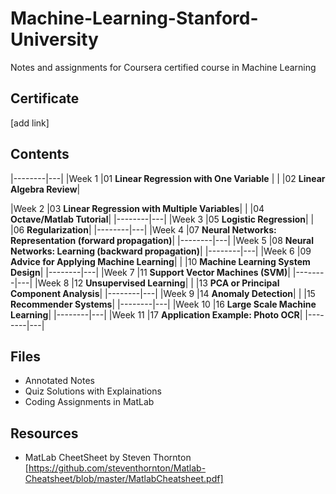 # Machine-Learning-Stanford-University
Notes and assignments for Coursera certified course in Machine Learning

## Certificate
[add link]

## Contents
|--------|---|
|Week 1  |01 **Linear Regression with One Variable** |
|        |02 **Linear Algebra Review**|

|Week 2  |03 **Linear Regression with Multiple Variables**|
|        |04 **Octave/Matlab Tutorial**|
|--------|---|
|Week 3  |05 **Logistic Regression**|
|        |06 **Regularization**|
|--------|---|
|Week 4  |07 **Neural Networks: Representation (forward propagation)**|
|--------|---|
|Week 5  |08 **Neural Networks: Learning (backward propagation)**|
|--------|---|
|Week 6  |09 **Advice for Applying Machine Learning**|
|        |10 **Machine Learning System Design**|
|--------|---|
|Week 7  |11 **Support Vector Machines (SVM)**|
|--------|---|
|Week 8  |12 **Unsupervised Learning**|
|        |13 **PCA or Principal Component Analysis**|
|--------|---|
|Week 9  |14 **Anomaly Detection**|
|        |15 **Recommender Systems**|
|--------|---|
|Week 10 |16 **Large Scale Machine Learning**|
|--------|---|
|Week 11 |17 **Application Example: Photo OCR**|
|--------|---|


## Files

- Annotated Notes
- Quiz Solutions with Explainations
- Coding Assignments in MatLab

## Resources
- MatLab CheetSheet by Steven Thornton
[https://github.com/steventhornton/Matlab-Cheatsheet/blob/master/MatlabCheatsheet.pdf]
